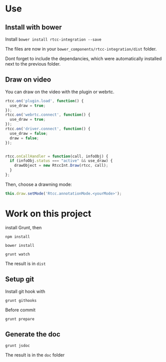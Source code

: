 # Use 

## Install with bower

Install `bower install rtcc-integration --save`

The files are now in your `bower_components/rtcc-integration/dist` folder.

Dont forget to include the dependancies, which were automatically installed next to the previous folder.

## Draw on video

You can draw on the video with the plugin or webrtc.

```javascript
rtcc.on('plugin.load', function() {
  use_draw = true;
});
rtcc.on('webrtc.connect', function() {
  use_draw = true;
});
rtcc.on('driver.connect', function() {
  use_draw = false;
  draw = false;
});


rtcc.onCallHandler = function(call, infoObj) {
  if (infoObj.status === "active" && use_draw) {
    drawObject = new RtccInt.Draw(rtcc, call);
  }
};
```

Then, choose a drawning mode:

```javascript
this.draw.setMode('Rtcc.annotationMode.<yourMode>');
```


# Work on this project

install Grunt, then

`npm install`

`bower install`

`grunt watch`

The result is in `dist`

## Setup git

Install git hook with

`grunt githooks`


Before commit

`grunt prepare`

## Generate the doc

`grunt jsdoc`

The result is in the `doc` folder
